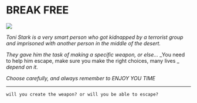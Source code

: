 # BREAK FREE

![](Tony_kidnapped.png)

_Toni Stark is a very smart person who got kidnapped by a terrorist group and_ 
_imprisoned with another person in the middle of the desert._

_They gave him the task of making a specific weapon, or else…_
_You need to help him escape, make sure you make the right choices, many lives _
_depend on it._

_Choose carefully, and always remember to ENJOY YOU TIME_
___
`will you create the weapon? or will you be able to escape?`

